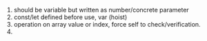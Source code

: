 1. should be variable but written as number/concrete parameter
2. const/let defined before use, var (hoist)
3. operation on array value or index, force self to check/verification.
4. 